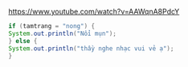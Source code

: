 https://www.youtube.com/watch?v=AAWqnA8PdcY

```java
if (tamtrang = "nong") {
System.out.println("Nổi mụn");
} else {
System.out.println("thầy nghe nhạc vui vẻ ạ");
}
```
